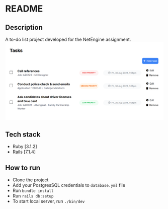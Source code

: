 # README

## Description
A to-do list project developed for the NetEngine assignment.
![todo-list-illustration](docs/assets/todo-list.PNG)

## Tech stack
- Ruby [3.1.2]
- Rails [7.1.4]

## How to run
- Clone the project
- Add your PostgresSQL credentials to `database.yml` file
- Run `bundle install`
- Run `rails db:setup`
- To start local server, run `./bin/dev`
